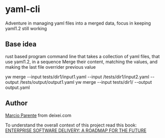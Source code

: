 # yaml-cli

Adventure in managing yaml files into a merged data, focus in keeping yaml1.2 still working

## Base idea

rust based program 
command line that takes a collection of yaml files, that use yaml1.2, in a sequence
Merge their content, matching the values, and making the last file overrider previous value 

yw merge --input tests/dir1/input1.yaml --input /tests/dir1/input2.yaml --output /tests/output/output1.yaml
yw merge --input tests/dir1/ --output output.yaml



## Author

[Marcio Parente](https://github.com/deixei) from deixei.com

To understand the overall context of this project read this book: [ENTERPRISE SOFTWARE DELIVERY: A ROADMAP FOR THE FUTURE](https://www.amazon.de/-/en/Marcio-Parente/dp/B0CXTJZJ2X/)